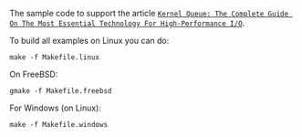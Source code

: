 The sample code to support the article [`Kernel Queue: The Complete Guide On The Most Essential Technology For High-Performance I/O`](kernel-queue-complete-guide-async-io.md).

To build all examples on Linux you can do:

	make -f Makefile.linux

On FreeBSD:

	gmake -f Makefile.freebsd

For Windows (on Linux):

	make -f Makefile.windows
